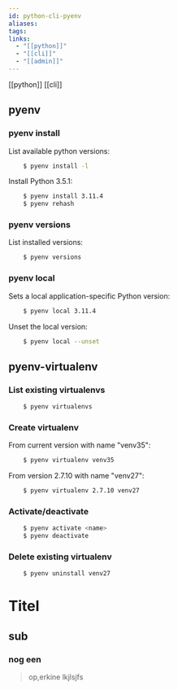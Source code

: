 ```yaml
---
id: python-cli-pyenv
aliases: 
tags: 
links:
  - "[[python]]"
  - "[[cli]]"
  - "[[admin]]"
---
```

[[python]]
[[cli]]


## pyenv

### pyenv install

List available python versions:

```bash
    $ pyenv install -l
```

Install Python 3.5.1:

```bash
    $ pyenv install 3.11.4
    $ pyenv rehash
```

### pyenv versions

List installed versions:

```bash
    $ pyenv versions
```

### pyenv local

Sets a local application-specific Python version:

```bash
    $ pyenv local 3.11.4
```

Unset the local version:

```bash
    $ pyenv local --unset
```


## pyenv-virtualenv

### List existing virtualenvs

```bash
    $ pyenv virtualenvs
```

### Create virtualenv

From current version with name "venv35":

```bash
    $ pyenv virtualenv venv35
```

From version 2.7.10 with name "venv27":

```bash
    $ pyenv virtualenv 2.7.10 venv27
```

### Activate/deactivate

```bash
    $ pyenv activate <name>
    $ pyenv deactivate
```

### Delete existing virtualenv

```bash
    $ pyenv uninstall venv27
```





# Titel
## sub
### nog een
 >op,erkine
 >lkjlsjfs
 
 
